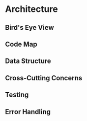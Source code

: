 # Architecture

## Bird's Eye View

## Code Map

## Data Structure

## Cross-Cutting Concerns

## Testing

## Error Handling
